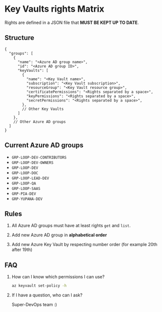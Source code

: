 # Key Vaults rights Matrix

Rights are defined in a JSON file that **MUST BE KEPT UP TO DATE**.

## Structure

```jsonc
{
  "groups": [
    {
      "name": "<Azure AD group name>",
      "id": "<Azure AD group ID>",
      "keyVaults": [
        {
          "name": "<Key Vault name>",
          "subscription": "<Key Vault subscription>",
          "resourceGroup": "<Key Vault resource group>",
          "certificatePermissions": "<Rights separated by a space>",
          "keyPermissions": "<Rights separated by a space>",
          "secretPermissions": "<Rights separated by a space>",
        },
        // Other Key Vaults
      ]
    },
    // Other Azure AD groups
  ]
}
```

## Current Azure AD groups

- `GRP-LOOP-DEV-CONTRIBUTORS`
- `GRP-LOOP-DEV-OWNERS`
- `GRP-LOOP-DEV`
- `GRP-LOOP-DOC`
- `GRP-LOOP-LEAD-DEV`
- `GRP-LOOP-QA`
- `GRP-LOOP-SAAS`
- `GRP-PIA-DEV`
- `GRP-YUPANA-DEV`

## Rules

1. All Azure AD groups must have at least rights `get` and `list`.

2. Add new Azure AD group in **alphabetical order**

3. Add new Azure Key Vault by respecting number order (for example 20th after 19th)

## FAQ

1. How can I know which permissions I can use?

   ```bash
   az keyvault set-policy -h
   ```

2. If I have a question, who can I ask?

   Super-DevOps team :)
